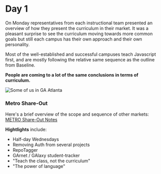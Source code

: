 # Day 1


On Monday representatives from each instructional team presented an overview of how they present the curriculum in their market. It was a pleasant surprise to see the curriculum moving towards more common goals but still each campus has their own approach and their own personality.

Most of the well-established and successful campuses teach Javascript first, and are mostly following the relative same sequence as the outline from Baseline.

**People are coming to a lot of the same conclusions in terms of curriculum.**

<img src="https://raw.githubusercontent.com/nolds9/summit-book/master/images/some-of-us.jpg" alt="Some of us in GA Atlanta" />

### Metro Share-Out

Here's a brief overview of the scope and sequence of other markets:
[METRO Share-Out Notes](./wdi-summit/metro-share-out.md)

**Hightlights** include:
- Half-day Wednesdays
- Removing Auth from several projects
- RepoTagger
- GArnet / GAlaxy student-tracker
- "Teach the class, not the curriculum"
- "The power of language"